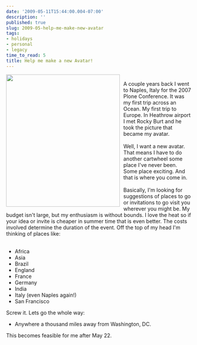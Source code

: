 ```yaml
---
date: '2009-05-11T15:44:00.004-07:00'
description: ''
published: true
slug: 2009-05-help-me-make-new-avatar
tags:
- holidays
- personal
- legacy
time_to_read: 5
title: Help me make a new Avatar!
---
```


<a href="http://farm3.static.flickr.com/2163/1513783354_7c856fba5e.jpg?v=0"><img alt="" border="0" src="http://farm3.static.flickr.com/2163/1513783354_7c856fba5e.jpg?v=0" style="margin: 0pt 10px 10px 0pt; float: left; cursor: pointer; width: 309px; height: 360px;" /></a><br />A couple years back I went to Naples, Italy for the 2007 Plone Conference. It was my first trip across an Ocean. My first trip to Europe. In Heathrow airport I met Rocky Burt and he took the picture that became my avatar.<br /><br />Well, I want a new avatar. That means I have to do another cartwheel some place I've never been. Some place exciting. And that is where you come in.<br /><br />Basically, I'm looking for suggestions of places to go or invitations to go visit you wherever you might be. My budget isn't large, but my enthusiasm is without bounds. I love the heat so if your idea or invite is cheaper in summer time that is even better. The costs involved determine the duration of the event. Off the top of my head I'm thinking of places like:<br /><br /><ul><li>Africa<br /></li><li>Asia<br /></li><li>Brazil<br /></li><li>England</li><li>France<br /></li><li>Germany</li><li>India</li><li>Italy (even Naples again!)<br /></li><li>San Francisco</li></ul>Screw it. Lets go the whole way:<br /><ul><li>Anywhere a thousand miles away from Washington, DC.</li></ul>This becomes feasible for me after May 22.